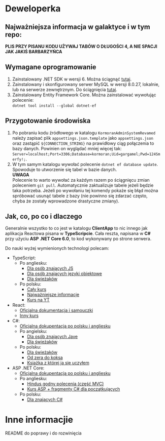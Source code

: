 # Deweloperka
## Najważniejsza informacja w galaktyce i w tym repo:  
**PLIS PRZY PISANU KODU UŻYWAJ TABÓW O DŁUGOŚCI 4, A NIE SPACJI JAK JAKIŚ BARBARZYŃCA**
## Wymagane oprogramowanie
1. Zainstalowany .NET SDK w wersji 6. Można ściągnąć [tutaj](https://dotnet.microsoft.com/en-us/download/dotnet/6.0).
2. Zainstalowany i skonfigurowany serwer MySQL w wersji 8.0.27, lokalnie, lub na serwerze zewnętrznym. Do ściągnięcia [tutaj](https://dev.mysql.com/downloads/mysql/).
3. Zainstalowany Entity Framework Core. Można zainstalować wywołując polecenie:  
```dotnet tool install --global dotnet-ef```
## Przygotowanie środowiska
1. Po pobraniu kodu źródłowego w katalogu ```KormoranAdminSystemRevamed``` należy zapisać plik ```appsettings.json.template``` jako ```appsettings.json``` oraz zastąpić ```${CONNECTION_STRING}``` na prawidłowy ciąg połączenia to bazy danych. Powinien on wyglądać mniej więcej tak:  
```Server=localhost;Port=3306;Database=kormoran;Uid=gargamel;Pwd=124Smerfy!;```.
2. W tym samym katalogu wywołać polecenie ```dotnet ef database update```. Spowoduje to utworzenie się tabel w bazie danych.  
**UWAGA**  
Polecenie to warto wywołać za każdym razem po ściągnięcu zmian poleceniem ```git pull```. Automatycznie zaktualizuje tabele jeżeli będzie taka potrzeba. Jeżeli po wywołaniu tej komendy pokaże się błąd można spróbować usunąć tabele z bazy (nie powinno się zdarzać często, chyba że zostały wprowadzone drastyczne zmiany).
## Jak, co, po co i dlaczego
Generalnie wszystko to co jest w katalogu **ClientApp** to nic innego jak aplikacja Reactowa pisana w **TypeScripcie**. Cała reszta, napisana w **C#** przy użyciu **ASP .NET Core 6.0**, to kod wykonywany po strone serwera.

Do nauki wyżej wymienionych technologi polecam:
* TypeScript:
	* Po angliesku:
		* [Dla osób znających JS](https://www.typescriptlang.org/docs/handbook/typescript-in-5-minutes.html)
		* [Dla osób znających języki obiektowe](https://www.typescriptlang.org/docs/handbook/typescript-in-5-minutes-oop.html)
		* [Dla świeżaków](https://www.typescriptlang.org/docs/handbook/typescript-from-scratch.html)
	* Po polsku:
		* [Cały kurs](https://typeofweb.com/kurs/typescript)
		* [Najważniejsze informacje](http://adriankurek.pl/2020/05/30/wstep-do-typescript-instalacja-i-typowanie-statyczne/)
		* [Kurs na YT](https://www.youtube.com/watch?v=nUjl2nK0FAY&list=PLfE0DpqEANZ0CQ9pCGlxGKPvYb1Sj6ybV)
* React:
	* [Oficjalna dokumentacja i samouczki](https://pl.reactjs.org/tutorial/tutorial.html)
	* [Inny kurs](https://typeofweb.com/kurs/react-js)
* C#:
	* [Oficjalna dokupentacja po polsku i angliesku](https://docs.microsoft.com/pl-pl/dotnet/csharp/)
	* Po angielsku:
		* [Dla osób znających Jave](https://nerdparadise.com/programming/csharpforjavadevs)
		* [Dla świeżaków](https://www.youtube.com/watch?v=GhQdlIFylQ8)
	* Po polsku:
		* [Dla świeżaków](https://youtu.be/pYdROHWkxgw?t=363)
		* [Od zera do koksa](http://kurs.aspnetmvc.pl/Csharp)
		* [Książka z której ja się uczyłem](https://www.microsoftpressstore.com/store/microsoft-visual-c-sharp-step-by-step-9781509307760)
* ASP .NET Core:
	* [Oficjalna dokupentacja po polsku i angliesku](https://docs.microsoft.com/pl-pl/aspnet/core/tutorials/first-mvc-app/start-mvc?view=aspnetcore-5.0&tabs=visual-studio) 
	* Po angliesku: 
		* [Hindus godny polecenia (część MVC)](https://www.youtube.com/watch?v=C5cnZ-gZy2I&t=3523s)
		* [Kurs ASP + fragmenty C# dla początkujących](https://www.youtube.com/watch?v=1ck9LIBxO14)
	* Po polsku:
		* [Dla znających C#](https://www.youtube.com/watch?v=xcDEYIUFmU4)
  
# Inne informacjie
README do poprawy i do rozwinięcia